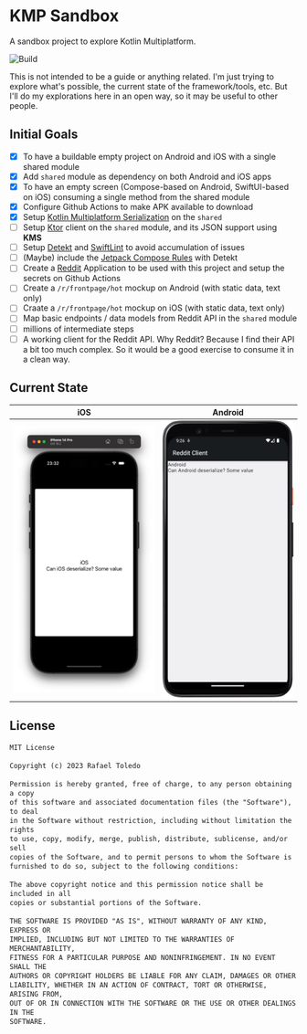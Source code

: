 # KMP Sandbox

A sandbox project to explore Kotlin Multiplatform.

![Build](https://github.com/rafaeltoledo/kmp-sandbox/workflows/build/badge.svg)

This is not intended to be a guide or anything related. I'm just trying to explore what's possible, the current state of the framework/tools, etc. But I'll do my explorations here in an open way, so it may be useful to other people.

## Initial Goals

- [x] To have a buildable empty project on Android and iOS with a single shared module
- [x] Add `shared` module as dependency on both Android and iOS apps
- [x] To have an empty screen (Compose-based on Android, SwiftUI-based on iOS) consuming a single method from the shared module
- [x] Configure Github Actions to make APK available to download
- [x] Setup [Kotlin Multiplatform Serialization](https://github.com/Kotlin/kotlinx.serialization) on the `shared`
- [ ] Setup [Ktor](https://ktor.io/) client on the `shared` module, and its JSON support using **KMS**
- [ ] Setup [Detekt](https://detekt.dev/) and [SwiftLint](https://realm.github.io/SwiftLint/) to avoid accumulation of issues
- [ ] (Maybe) include the [Jetpack Compose Rules](https://mrmans0n.github.io/compose-rules/detekt/) with Detekt
- [ ] Create a [Reddit](https://www.reddit.com/dev/api/) Application to be used with this project and setup the secrets on Github Actions
- [ ] Create a `/r/frontpage/hot` mockup on Android (with static data, text only)
- [ ] Craate a `/r/frontpage/hot` mockup on iOS (with static data, text only)
- [ ] Map basic endpoints / data models from Reddit API in the `shared` module
- [ ] millions of intermediate steps
- [ ] A working client for the Reddit API. Why Reddit? Because I find their API a bit too much complex. So it would be a good exercise to consume it in a clean way.

## Current State

| iOS | Android |
| --- | --- |
 | ![ios.png](screenshots/ios.png) | ![android.png](screenshots/android.png) |

## License

```
MIT License

Copyright (c) 2023 Rafael Toledo

Permission is hereby granted, free of charge, to any person obtaining a copy
of this software and associated documentation files (the "Software"), to deal
in the Software without restriction, including without limitation the rights
to use, copy, modify, merge, publish, distribute, sublicense, and/or sell
copies of the Software, and to permit persons to whom the Software is
furnished to do so, subject to the following conditions:

The above copyright notice and this permission notice shall be included in all
copies or substantial portions of the Software.

THE SOFTWARE IS PROVIDED "AS IS", WITHOUT WARRANTY OF ANY KIND, EXPRESS OR
IMPLIED, INCLUDING BUT NOT LIMITED TO THE WARRANTIES OF MERCHANTABILITY,
FITNESS FOR A PARTICULAR PURPOSE AND NONINFRINGEMENT. IN NO EVENT SHALL THE
AUTHORS OR COPYRIGHT HOLDERS BE LIABLE FOR ANY CLAIM, DAMAGES OR OTHER
LIABILITY, WHETHER IN AN ACTION OF CONTRACT, TORT OR OTHERWISE, ARISING FROM,
OUT OF OR IN CONNECTION WITH THE SOFTWARE OR THE USE OR OTHER DEALINGS IN THE
SOFTWARE.
```
